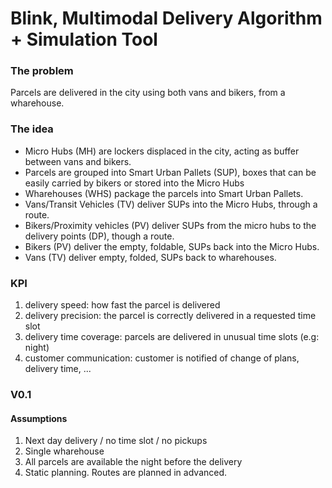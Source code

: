 # Blink, Multimodal Delivery Algorithm + Simulation Tool

### The problem
Parcels are delivered in the city using both vans and bikers, from a wharehouse. 

### The idea
* Micro Hubs (MH) are lockers displaced in the city, acting as buffer between vans and bikers.
* Parcels are grouped into Smart Urban Pallets (SUP), boxes that can be easily carried by bikers or stored into the Micro Hubs
* Wharehouses (WHS) package the parcels into Smart Urban Pallets.
* Vans/Transit Vehicles (TV) deliver SUPs into the Micro Hubs, through a route.
* Bikers/Proximity vehicles (PV) deliver SUPs from the micro hubs to the delivery points (DP), though a route.
* Bikers (PV) deliver the empty, foldable, SUPs back into the Micro Hubs.
* Vans (TV) deliver empty, folded, SUPs back to wharehouses.

### KPI
1. delivery speed: how fast the parcel is delivered
2. delivery precision: the parcel is correctly delivered in a requested time slot
3. delivery time coverage: parcels are delivered in unusual time slots (e.g: night)
3. customer communication: customer is notified of change of plans, delivery time, ...

### V0.1
#### Assumptions
1. Next day delivery / no time slot / no pickups
2. Single wharehouse
3. All parcels are available the night before the delivery
4. Static planning. Routes are planned in advanced.

